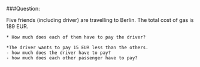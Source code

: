 ###Question:

Five friends (including driver) are travelling to Berlin. The total cost of gas is 189 EUR.

    * How much does each of them have to pay the driver?

    *The driver wants to pay 15 EUR less than the others.
    - how much does the driver have to pay?
    - how much does each other passenger have to pay?
